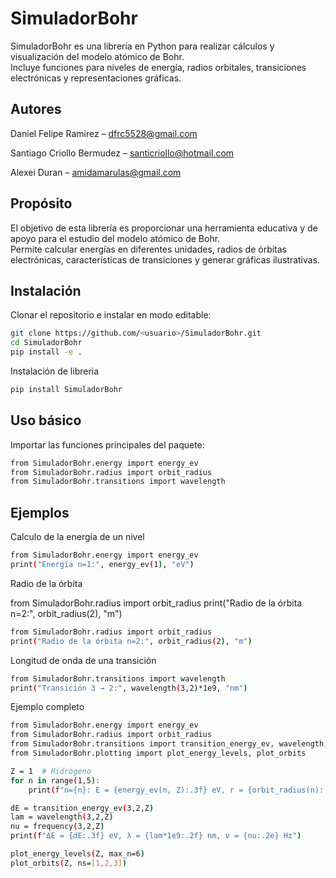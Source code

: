 # SimuladorBohr

SimuladorBohr es una librería en Python para realizar cálculos y visualización del modelo atómico de Bohr.  
Incluye funciones para niveles de energía, radios orbitales, transiciones electrónicas y representaciones gráficas.

## Autores
Daniel Felipe Ramirez – dfrc5528@gmail.com

Santiago Criollo Bermudez – santicriollo@hotmail.com

Alexei Duran – amidamarulas@gmail.com

## Propósito

El objetivo de esta librería es proporcionar una herramienta educativa y de apoyo para el estudio del modelo atómico de Bohr.  
Permite calcular energías en diferentes unidades, radios de órbitas electrónicas, características de transiciones y generar gráficas ilustrativas.

## Instalación

Clonar el repositorio e instalar en modo editable:

```bash
git clone https://github.com/<usuario>/SimuladorBohr.git
cd SimuladorBohr
pip install -e .
```

Instalación de libreria

```bash
pip install SimuladorBohr
```

## Uso básico

Importar las funciones principales del paquete:

```bash
from SimuladorBohr.energy import energy_ev
from SimuladorBohr.radius import orbit_radius
from SimuladorBohr.transitions import wavelength
```

## Ejemplos

Calculo de la energía de un nivel

```bash
from SimuladorBohr.energy import energy_ev
print("Energía n=1:", energy_ev(1), "eV")
```

Radio de la órbita

from SimuladorBohr.radius import orbit_radius
print("Radio de la órbita n=2:", orbit_radius(2), "m")

```bash
from SimuladorBohr.radius import orbit_radius
print("Radio de la órbita n=2:", orbit_radius(2), "m")
```

Longitud de onda de una transición
```bash
from SimuladorBohr.transitions import wavelength
print("Transición 3 → 2:", wavelength(3,2)*1e9, "nm")
```

Ejemplo completo
```bash
from SimuladorBohr.energy import energy_ev
from SimuladorBohr.radius import orbit_radius
from SimuladorBohr.transitions import transition_energy_ev, wavelength, frequency
from SimuladorBohr.plotting import plot_energy_levels, plot_orbits

Z = 1  # Hidrógeno
for n in range(1,5):
    print(f"n={n}: E = {energy_ev(n, Z):.3f} eV, r = {orbit_radius(n):.2e} m")

dE = transition_energy_ev(3,2,Z)
lam = wavelength(3,2,Z)
nu = frequency(3,2,Z)
print(f"ΔE = {dE:.3f} eV, λ = {lam*1e9:.2f} nm, ν = {nu:.2e} Hz")

plot_energy_levels(Z, max_n=6)
plot_orbits(Z, ns=[1,2,3])
```